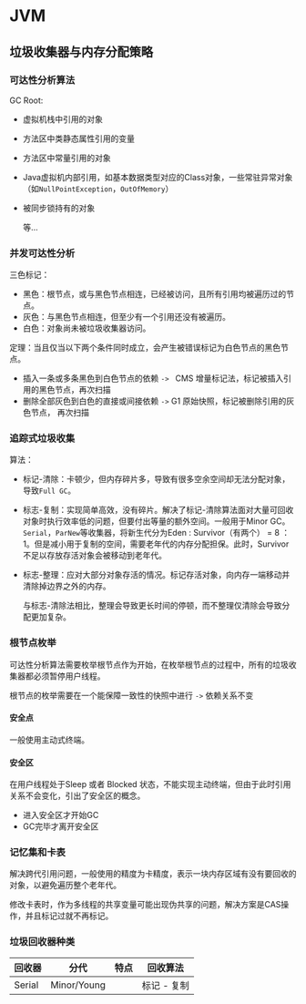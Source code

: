 # JVM

## 垃圾收集器与内存分配策略

### 可达性分析算法

GC Root:

- 虚拟机栈中引用的对象

- 方法区中类静态属性引用的变量

- 方法区中常量引用的对象

- Java虚拟机内部引用，如基本数据类型对应的Class对象，一些常驻异常对象（如`NullPointException`，`OutOfMemory`）

- 被同步锁持有的对象

  等...

### 并发可达性分析

三色标记：

- 黑色：根节点，或与黑色节点相连，已经被访问，且所有引用均被遍历过的节点。
- 灰色：与黑色节点相连，但至少有一个引用还没有被遍历。
- 白色：对象尚未被垃圾收集器访问。

定理：当且仅当以下两个条件同时成立，会产生被错误标记为白色节点的黑色节点。

- 插入一条或多条黑色到白色节点的依赖 `-> ` CMS 增量标记法，标记被插入引用的黑色节点，再次扫描
- 删除全部灰色到白色的直接或间接依赖 `->` G1 原始快照，标记被删除引用的灰色节点， 再次扫描



### 追踪式垃圾收集

算法：

- 标记-清除：卡顿少，但内存碎片多，导致有很多空余空间却无法分配对象，导致`Full GC`。

- 标志-复制：实现简单高效，没有碎片。解决了标记-清除算法面对大量可回收对象时执行效率低的问题，但要付出等量的额外空间。一般用于Minor GC。`Serial`，`ParNew`等收集器，将新生代分为Eden : Survivor（有两个） = 8 ：1。但是减小用于复制的空间，需要老年代的内存分配担保。此时，Survivor不足以存放存活对象会被移动到老年代。

- 标志-整理：应对大部分对象存活的情况。标记存活对象，向内存一端移动并清除掉边界之外的内存。

  与标志-清除法相比，整理会导致更长时间的停顿，而不整理仅清除会导致分配更加复杂。

### 根节点枚举

可达性分析算法需要枚举根节点作为开始，在枚举根节点的过程中，所有的垃圾收集器都必须暂停用户线程。

根节点的枚举需要在一个能保障一致性的快照中进行 `->` 依赖关系不变

#### 安全点

一般使用主动式终端。

#### 安全区

在用户线程处于Sleep 或者 Blocked 状态，不能实现主动终端，但由于此时引用关系不会变化，引出了安全区的概念。

- 进入安全区才开始GC
- GC完毕才离开安全区

### 记忆集和卡表

解决跨代引用问题，一般使用的精度为卡精度，表示一块内存区域有没有要回收的对象，以避免遍历整个老年代。

修改卡表时，作为多线程的共享变量可能出现伪共享的问题，解决方案是CAS操作，并且标记过就不再标记。

### 垃圾回收器种类

| 回收器 | 分代        | 特点 | 回收算法    |
| ------ | ----------- | ---- | ----------- |
| Serial | Minor/Young |      | 标记 - 复制 |


